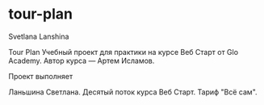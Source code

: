 # tour-plan

Svetlana Lanshina

Tour Plan
Учебный проект для практики на курсе Веб Старт от Glo Academy. Автор курса — Артем Исламов.

Проект выполняет

Ланьшина Светлана. Десятый поток курса Веб Старт. Тариф "Всё сам".
